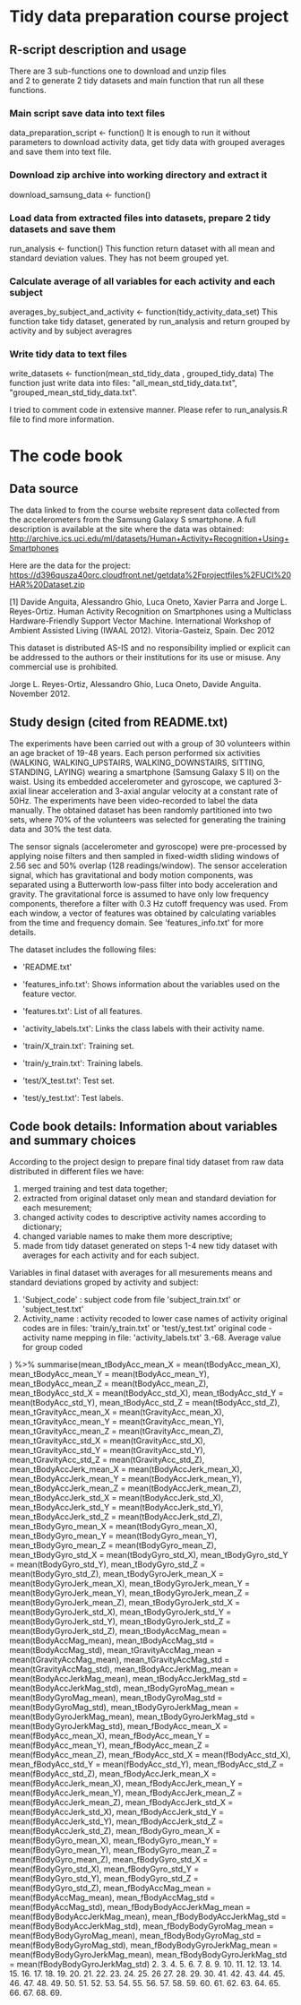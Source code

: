 # Tidy data preparation course project

## R-script description and usage 
There are 3 sub-functions one to download and unzip files  
and 2 to generate 2 tidy datasets and main function that run all these functions.

### Main script  save data into text files
data_preparation_script <- function()
It is enough to run it without parameters to download activity data, get tidy data with grouped averages and save them into text file.

### Download zip archive into working directory and extract it
download_samsung_data <- function() 

### Load data from extracted files into datasets, prepare 2 tidy datasets and save them
run_analysis <- function() 
This function return dataset with all mean and standard deviation values. They has not beem grouped yet.

### Calculate average of all variables for each activity and each subject
averages_by_subject_and_activity <- function(tidy_activity_data_set)
This function take tidy dataset, generated by run_analysis and return grouped by activity and by subject averagres

### Write tidy data to text files
write_datasets <- function(mean_std_tidy_data , grouped_tidy_data)
The function just write data into files: "all_mean_std_tidy_data.txt", "grouped_mean_std_tidy_data.txt".

I tried to comment code in extensive manner. Please refer to run_analysis.R file to find more information.

# The code book

## Data source

The data linked to from the course website represent data collected from the accelerometers from the Samsung Galaxy S smartphone. A full description is available at the site where the data was obtained: 
http://archive.ics.uci.edu/ml/datasets/Human+Activity+Recognition+Using+Smartphones 

Here are the data for the project: 
https://d396qusza40orc.cloudfront.net/getdata%2Fprojectfiles%2FUCI%20HAR%20Dataset.zip 

[1] Davide Anguita, Alessandro Ghio, Luca Oneto, Xavier Parra and Jorge L. Reyes-Ortiz. Human Activity Recognition on Smartphones using a Multiclass Hardware-Friendly Support Vector Machine. International Workshop of Ambient Assisted Living (IWAAL 2012). Vitoria-Gasteiz, Spain. Dec 2012

This dataset is distributed AS-IS and no responsibility implied or explicit can be addressed to the authors or their institutions for its use or misuse. Any commercial use is prohibited.

Jorge L. Reyes-Ortiz, Alessandro Ghio, Luca Oneto, Davide Anguita. November 2012.

## Study design (cited from README.txt)

The experiments have been carried out with a group of 30 volunteers within an age bracket of 19-48 years. Each person performed six activities (WALKING, WALKING_UPSTAIRS, WALKING_DOWNSTAIRS, SITTING, STANDING, LAYING) wearing a smartphone (Samsung Galaxy S II) on the waist. Using its embedded accelerometer and gyroscope, we captured 3-axial linear acceleration and 3-axial angular velocity at a constant rate of 50Hz. The experiments have been video-recorded to label the data manually. The obtained dataset has been randomly partitioned into two sets, where 70% of the volunteers was selected for generating the training data and 30% the test data. 

The sensor signals (accelerometer and gyroscope) were pre-processed by applying noise filters and then sampled in fixed-width sliding windows of 2.56 sec and 50% overlap (128 readings/window). The sensor acceleration signal, which has gravitational and body motion components, was separated using a Butterworth low-pass filter into body acceleration and gravity. The gravitational force is assumed to have only low frequency components, therefore a filter with 0.3 Hz cutoff frequency was used. From each window, a vector of features was obtained by calculating variables from the time and frequency domain. See 'features_info.txt' for more details.  

The dataset includes the following files:

- 'README.txt'

- 'features_info.txt': Shows information about the variables used on the feature vector.

- 'features.txt': List of all features.

- 'activity_labels.txt': Links the class labels with their activity name.

- 'train/X_train.txt': Training set.

- 'train/y_train.txt': Training labels.

- 'test/X_test.txt': Test set.

- 'test/y_test.txt': Test labels.

## Code book details: Information about variables and summary choices

According to the project design to prepare final tidy dataset from raw data distributed in different files we have:
1. merged training and test data together;
2. extracted from original dataset only mean and standard deviation for each mesurement;
3. changed activity codes to descriptive activity names according to dictionary;
4. changed variable names to make them more descriptive;
5. made from tidy dataset generated on steps 1-4 new tidy dataset with averages for each activity and for each subject.

Variables in final dataset with averages for all mesurements means and standard deviations groped by activity and subject:
1. 'Subject_code' : subject code from file 'subject_train.txt' or 'subject_test.txt'
2. Activity_name : activity recoded to lower case names of activity original codes are in files: 'train/y_train.txt' or 'test/y_test.txt' original code - activity name mepping in file: 'activity_labels.txt'
3.-68. Average value for group coded 

) %>% 
    summarise(mean_tBodyAcc_mean_X = mean(tBodyAcc_mean_X),
              mean_tBodyAcc_mean_Y = mean(tBodyAcc_mean_Y),
              mean_tBodyAcc_mean_Z = mean(tBodyAcc_mean_Z),
              mean_tBodyAcc_std_X = mean(tBodyAcc_std_X),
              mean_tBodyAcc_std_Y = mean(tBodyAcc_std_Y),
              mean_tBodyAcc_std_Z = mean(tBodyAcc_std_Z),
              mean_tGravityAcc_mean_X = mean(tGravityAcc_mean_X),
              mean_tGravityAcc_mean_Y = mean(tGravityAcc_mean_Y),
              mean_tGravityAcc_mean_Z = mean(tGravityAcc_mean_Z),
              mean_tGravityAcc_std_X = mean(tGravityAcc_std_X),
              mean_tGravityAcc_std_Y = mean(tGravityAcc_std_Y),
              mean_tGravityAcc_std_Z = mean(tGravityAcc_std_Z),
              mean_tBodyAccJerk_mean_X = mean(tBodyAccJerk_mean_X),
              mean_tBodyAccJerk_mean_Y = mean(tBodyAccJerk_mean_Y),
              mean_tBodyAccJerk_mean_Z = mean(tBodyAccJerk_mean_Z),
              mean_tBodyAccJerk_std_X = mean(tBodyAccJerk_std_X),
              mean_tBodyAccJerk_std_Y = mean(tBodyAccJerk_std_Y),
              mean_tBodyAccJerk_std_Z = mean(tBodyAccJerk_std_Z),
              mean_tBodyGyro_mean_X = mean(tBodyGyro_mean_X),
              mean_tBodyGyro_mean_Y = mean(tBodyGyro_mean_Y),
              mean_tBodyGyro_mean_Z = mean(tBodyGyro_mean_Z),
              mean_tBodyGyro_std_X = mean(tBodyGyro_std_X),
              mean_tBodyGyro_std_Y = mean(tBodyGyro_std_Y),
              mean_tBodyGyro_std_Z = mean(tBodyGyro_std_Z),
              mean_tBodyGyroJerk_mean_X = mean(tBodyGyroJerk_mean_X),
              mean_tBodyGyroJerk_mean_Y = mean(tBodyGyroJerk_mean_Y),
              mean_tBodyGyroJerk_mean_Z = mean(tBodyGyroJerk_mean_Z),
              mean_tBodyGyroJerk_std_X = mean(tBodyGyroJerk_std_X),
              mean_tBodyGyroJerk_std_Y = mean(tBodyGyroJerk_std_Y),
              mean_tBodyGyroJerk_std_Z = mean(tBodyGyroJerk_std_Z),
              mean_tBodyAccMag_mean = mean(tBodyAccMag_mean),
              mean_tBodyAccMag_std = mean(tBodyAccMag_std),
              mean_tGravityAccMag_mean = mean(tGravityAccMag_mean),
              mean_tGravityAccMag_std = mean(tGravityAccMag_std),
              mean_tBodyAccJerkMag_mean = mean(tBodyAccJerkMag_mean),
              mean_tBodyAccJerkMag_std = mean(tBodyAccJerkMag_std),
              mean_tBodyGyroMag_mean = mean(tBodyGyroMag_mean),
              mean_tBodyGyroMag_std = mean(tBodyGyroMag_std),
              mean_tBodyGyroJerkMag_mean = mean(tBodyGyroJerkMag_mean),
              mean_tBodyGyroJerkMag_std = mean(tBodyGyroJerkMag_std),
              mean_fBodyAcc_mean_X = mean(fBodyAcc_mean_X),
              mean_fBodyAcc_mean_Y = mean(fBodyAcc_mean_Y),
              mean_fBodyAcc_mean_Z = mean(fBodyAcc_mean_Z),
              mean_fBodyAcc_std_X = mean(fBodyAcc_std_X),
              mean_fBodyAcc_std_Y = mean(fBodyAcc_std_Y),
              mean_fBodyAcc_std_Z = mean(fBodyAcc_std_Z),
              mean_fBodyAccJerk_mean_X = mean(fBodyAccJerk_mean_X),
              mean_fBodyAccJerk_mean_Y = mean(fBodyAccJerk_mean_Y),
              mean_fBodyAccJerk_mean_Z = mean(fBodyAccJerk_mean_Z),
              mean_fBodyAccJerk_std_X = mean(fBodyAccJerk_std_X),
              mean_fBodyAccJerk_std_Y = mean(fBodyAccJerk_std_Y),
              mean_fBodyAccJerk_std_Z = mean(fBodyAccJerk_std_Z),
              mean_fBodyGyro_mean_X = mean(fBodyGyro_mean_X),
              mean_fBodyGyro_mean_Y = mean(fBodyGyro_mean_Y),
              mean_fBodyGyro_mean_Z = mean(fBodyGyro_mean_Z),
              mean_fBodyGyro_std_X = mean(fBodyGyro_std_X),
              mean_fBodyGyro_std_Y = mean(fBodyGyro_std_Y),
              mean_fBodyGyro_std_Z = mean(fBodyGyro_std_Z),
              mean_fBodyAccMag_mean = mean(fBodyAccMag_mean),
              mean_fBodyAccMag_std = mean(fBodyAccMag_std),
              mean_fBodyBodyAccJerkMag_mean = mean(fBodyBodyAccJerkMag_mean),
              mean_fBodyBodyAccJerkMag_std = mean(fBodyBodyAccJerkMag_std),
              mean_fBodyBodyGyroMag_mean = mean(fBodyBodyGyroMag_mean),
              mean_fBodyBodyGyroMag_std = mean(fBodyBodyGyroMag_std),
              mean_fBodyBodyGyroJerkMag_mean = mean(fBodyBodyGyroJerkMag_mean),
              mean_fBodyBodyGyroJerkMag_std = mean(fBodyBodyGyroJerkMag_std)
2.
3.
4.
5.
6.
7.
8.
9.
10.
11.
12.
13.
14.
15.
16.
17.
18.
19.
20.
21.
22.
23.
24.
25.
26
27.
28.
29.
30.
41.
42.
43.
44.
45.
46.
47.
48.
49.
50.
51.
52.
53.
54.
55.
56.
57.
58.
59.
60.
61.
62.
63.
64.
65.
66.
67.
68.
69.

